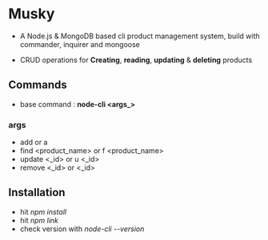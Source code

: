 # Musky
* A Node.js & MongoDB based cli product management system, build with commander, inquirer and mongoose

* CRUD operations for **Creating**, **reading**, **updating** & **deleting** products

## Commands
* base command : **node-cli <args_>**

### args
* add or a
* find <product_name> or f <product_name>
* update <_id> or u <_id>
* remove <_id> or <_id>

## Installation
* hit *npm install*
* hit *npm link*
* check version with *node-cli --version*